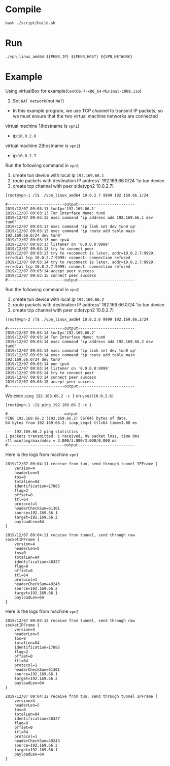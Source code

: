 # Compile

```shell script
bash ./script/build.sh
```

# Run

```shell script
./vpn_linux_amd64 ${PEER_IP} ${PEER_HOST} ${VPN_NETWORK}
```

# Example

Using virtualBox for example(`CentOS-7-x86_64-Minimal-1908.iso`)

1. Set `NAT network`(not `NAT`)
* In this example program, we use TCP channel to transmit IP packets, so we must ensure that the two virtual machine networks are connected

virtual machine 1(hostname is `vpn1`)
* ip:`10.0.2.6`

virtual machine 2(hostname is `vpn2`)
* ip:`10.0.2.7`

Run the following command in `vpn1`

1. create tun device with local ip `192.169.66.1`
1. route packets with destination IP address' 192.169.66.0/24 'to tun device
1. create tcp channel with peer side(vpn2 10.0.2.7)

```shell script
[root@vpn-1 /]$ ./vpn_linux_amd64 10.0.2.7 9999 192.169.66.1/24

#-------------------------output-------------------------
2019/12/07 09:03:13 tunIp='192.169.66.1'
2019/12/07 09:03:13 Tun Interface Name: tun0
2019/12/07 09:03:13 exec command 'ip address add 192.169.66.1 dev tun0'
2019/12/07 09:03:13 exec command 'ip link set dev tun0 up'
2019/12/07 09:03:13 exec command 'ip route add table main 192.169.66.0/24 dev tun0'
2019/12/07 09:03:13 non ipv4
2019/12/07 09:03:13 listener on '0.0.0.0:9999'
2019/12/07 09:03:13 try to connect peer
2019/12/07 09:03:13 try to reconnect 1s later, addr=10.0.2.7:9999, err=dial tcp 10.0.2.7:9999: connect: connection refused
2019/12/07 09:03:14 try to reconnect 1s later, addr=10.0.2.7:9999, err=dial tcp 10.0.2.7:9999: connect: connection refused
2019/12/07 09:03:14 accept peer success
2019/12/07 09:03:15 connect peer success
#-------------------------output-------------------------
```

Run the following command in `vpn2`

1. create tun device with local ip `192.169.66.2`
1. route packets with destination IP address' 192.169.66.0/24 'to tun device
1. create tcp channel with peer side(vpn2 10.0.2.7)

```shell script
[root@vpn-2 /]$ ./vpn_linux_amd64 10.0.2.6 9999 192.169.66.2/24

#-------------------------output-------------------------
2019/12/07 09:03:14 tunIp='192.169.66.2'
2019/12/07 09:03:14 Tun Interface Name: tun0
2019/12/07 09:03:14 exec command 'ip address add 192.169.66.2 dev tun0'
2019/12/07 09:03:14 exec command 'ip link set dev tun0 up'
2019/12/07 09:03:14 exec command 'ip route add table main 192.169.66.0/24 dev tun0'
2019/12/07 09:03:14 non ipv4
2019/12/07 09:03:14 listener on '0.0.0.0:9999'
2019/12/07 09:03:14 try to connect peer
2019/12/07 09:03:14 connect peer success
2019/12/07 09:03:15 accept peer success
#-------------------------output-------------------------
```

We exec `ping 192.169.66.2 -c 1` on `vpn1(10.0.2.6)`

```shell script
[root@vpn-1 ~]$ ping 192.169.66.2 -c 1

#-------------------------output-------------------------
PING 192.169.66.2 (192.169.66.2) 56(84) bytes of data.
64 bytes from 192.169.66.2: icmp_seq=1 ttl=64 time=3.00 ms

--- 192.169.66.2 ping statistics ---
1 packets transmitted, 1 received, 0% packet loss, time 0ms
rtt min/avg/max/mdev = 3.000/3.000/3.000/0.000 ms
#-------------------------output-------------------------
```

Here is the logs from machine `vpn1`

```
2019/12/07 09:04:11 receive from tun, send through tunnel IPFrame {
	version=4
	headerLen=5
	tos=0
	totalLen=84
	identification=17885
	flag=2
	offset=0
	ttl=64
	protocol=1
	headerCheckSum=61301
	source=192.169.66.1
	target=192.169.66.2
	payloadLen=64
}

2019/12/07 09:04:11 receive from tunnel, send through raw socketIPFrame {
	version=4
	headerLen=5
	tos=0
	totalLen=84
	identification=46327
	flag=0
	offset=0
	ttl=64
	protocol=1
	headerCheckSum=49243
	source=192.169.66.2
	target=192.169.66.1
	payloadLen=64
}
```

Here is the logs from machine `vpn2`

```
2019/12/07 09:04:12 receive from tunnel, send through raw socketIPFrame {
	version=4
	headerLen=5
	tos=0
	totalLen=84
	identification=17885
	flag=2
	offset=0
	ttl=64
	protocol=1
	headerCheckSum=61301
	source=192.169.66.1
	target=192.169.66.2
	payloadLen=64
}

2019/12/07 09:04:12 receive from tun, send through tunnel IPFrame {
	version=4
	headerLen=5
	tos=0
	totalLen=84
	identification=46327
	flag=0
	offset=0
	ttl=64
	protocol=1
	headerCheckSum=49243
	source=192.169.66.2
	target=192.169.66.1
	payloadLen=64
}
```